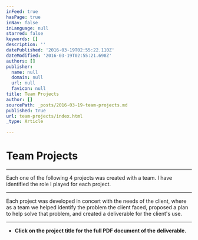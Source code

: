 ```yaml
---
inFeed: true
hasPage: true
inNav: false
inLanguage: null
starred: false
keywords: []
description: ''
datePublished: '2016-03-19T02:55:22.110Z'
dateModified: '2016-03-19T02:55:21.698Z'
authors: []
publisher:
  name: null
  domain: null
  url: null
  favicon: null
title: Team Projects
author: []
sourcePath: _posts/2016-03-19-team-projects.md
published: true
url: team-projects/index.html
_type: Article

---
```

# Team Projects

****

Each one of the following 4 projects was created with a team. I have identified the role I played for each project. 

****

Each project was developed in concert with the needs of the client, where as a team we helped identify the problem the client faced, proposed a plan to help solve that problem, and created a deliverable for the client's use.

****

* **Click on the project title for the full PDF document of the deliverable.**
